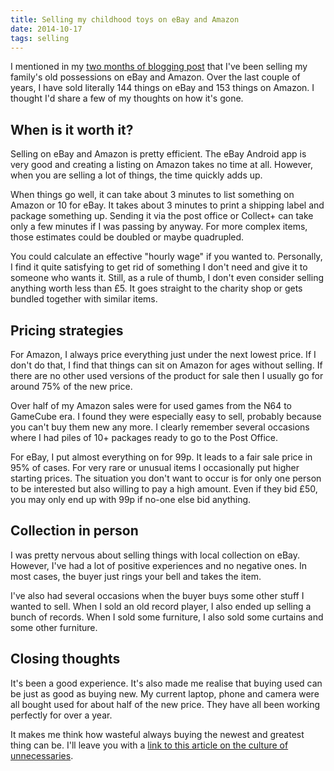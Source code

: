 ```yaml
---
title: Selling my childhood toys on eBay and Amazon
date: 2014-10-17
tags: selling
---
```


I mentioned in my [two months of blogging post](/two-months-of-blogging/#what-ive-been-doing-when-i-havent-been-blogging) that I've been selling my family's old possessions on eBay and Amazon. Over the last couple of years, I have sold literally 144 things on eBay and 153 things on Amazon. I thought I'd share a few of my thoughts on how it's gone.

<!--more-->

## When is it worth it?

Selling on eBay and Amazon is pretty efficient. The eBay Android app is very good and creating a listing on Amazon takes no time at all. However, when you are selling a lot of things, the time quickly adds up. 

When things go well, it can take about 3 minutes to list something on Amazon or 10 for eBay. It takes about 3 minutes to print a shipping label and package something up. Sending it via the post office or Collect+ can take only a few minutes if I was passing by anyway. For more complex items, those estimates could be doubled or maybe quadrupled. 

You could calculate an effective "hourly wage" if you wanted to. Personally, I find it quite satisfying to get rid of something I don't need and give it to someone who wants it. Still, as a rule of thumb, I don't even consider selling anything worth less than £5. It goes straight to the charity shop or gets bundled together with similar items. 

## Pricing strategies

For Amazon, I always price everything just under the next lowest price. If I don't do that, I find that things can sit on Amazon for ages without selling. If there are no other used versions of the product for sale then I usually go for around 75% of the new price. 

Over half of my Amazon sales were for used games from the N64 to GameCube era. I found they were especially easy to sell, probably because you can't buy them new any more. I clearly remember several occasions where I had piles of 10+ packages ready to go to the Post Office.

For eBay, I put almost everything on for 99p. It leads to a fair sale price in 95% of cases. For very rare or unusual items I occasionally put higher starting prices. The situation you don't want to occur is for only one person to be interested but also willing to pay a high amount. Even if they bid £50, you may only end up with 99p if no-one else bid anything. 

## Collection in person

I was pretty nervous about selling things with local collection on eBay. However, I've had a lot of positive experiences and no negative ones. In most cases, the buyer just rings your bell and takes the item. 

I've also had several occasions when the buyer buys some other stuff I wanted to sell. When I sold an old record player, I also ended up selling a bunch of records. When I sold some furniture, I also sold some curtains and some other furniture. 

## Closing thoughts

It's been a good experience. It's also made me realise that buying used can be just as good as buying new. My current laptop, phone and camera were all bought used for about half of the new price. They have all been working perfectly for over a year.

It makes me think how wasteful always buying the newest and greatest thing can be. I'll leave you with a [link to this article on the culture of unnecessaries](http://www.raptitude.com/2010/07/your-lifestyle-has-already-been-designed/).
